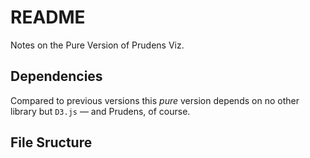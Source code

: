 # README

Notes on the Pure Version of Prudens Viz.

## Dependencies

Compared to previous versions this *pure* version depends on no other library but `D3.js` &mdash; and Prudens, of course.

## File Sructure

